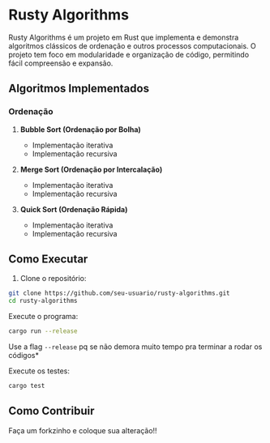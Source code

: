 # Rusty Algorithms

Rusty Algorithms é um projeto em Rust que implementa e demonstra algoritmos clássicos de ordenação e outros processos computacionais. O projeto tem foco em modularidade e organização de código, permitindo fácil compreensão e expansão.

## Algoritmos Implementados

### Ordenação

1. **Bubble Sort (Ordenação por Bolha)**
   - Implementação iterativa
   - Implementação recursiva

2. **Merge Sort (Ordenação por Intercalação)**
   - Implementação iterativa
   - Implementação recursiva

3. **Quick Sort (Ordenação Rápida)**
   - Implementação iterativa
   - Implementação recursiva

## Como Executar

1. Clone o repositório:

```bash
git clone https://github.com/seu-usuario/rusty-algorithms.git
cd rusty-algorithms
```

Execute o programa:

```bash
cargo run --release
```
Use a flag `--release` pq se não demora muito tempo pra terminar a rodar os códigos*


Execute os testes:

```bash
cargo test
```

## Como Contribuir

Faça um forkzinho e coloque sua alteração!!


